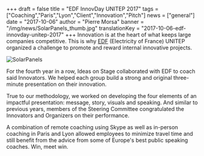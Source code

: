 +++
draft			= false 
title			= "EDF InnovDay UNITEP 2017"
tags			= ["Coaching","Paris","Lyon","Client","Innovation","Pitch"]
news			= ["general"]
date			= "2017-10-06"
author			= "Pierre Morsa"
banner			= "/img/news/SolarPanels_thumb.jpg"
translationKey	= "2017-10-06-edf-innovday-unitep-2017"
+++
Innovation is at the heart of what keeps large companies competitive. This is why [EDF](https://www.edf.fr/en/the-edf-group) (Electricity of France) UNITEP organized a challenge to promote and reward internal innovative projects.

![SolarPanels][pic1]

For the fourth year in a row, Ideas on Stage collaborated with EDF to coach said Innovators. We helped each group build a strong and original three-minute presentation on their innovation.

True to our methodology, we worked on developing the four elements of an impactful presentation: message, story, visuals and speaking. And similar to previous years, members of the Steering Committee congratulated the Innovators and Organizers on their performance.

A combination of remote coaching using Skype as well as in-person coaching in Paris and Lyon allowed employees to minimize travel time and still benefit from the advice from some of Europe's best public speaking coaches. Win, meet win.

[pic1]:/img/news/SolarPanels.jpg
